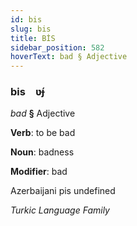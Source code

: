```yaml
---
id: bis
slug: bis
title: BİS
sidebar_position: 582
hoverText: bad § Adjective
---
```


### bis&emsp;<span kind="abugida">ʋ́ɟ</span>

*bad* **§** Adjective

**Verb**: to be bad

**Noun**: badness

**Modifier**: bad

Azerbaijani pis undefined

*Turkic Language Family*